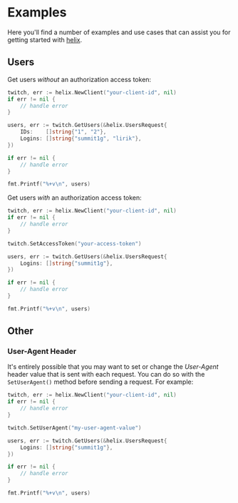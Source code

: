 # Examples

Here you'll find a number of examples and use cases that can assist you for getting started with [helix](https://github.com/nicklaw5/helix).

## Users

Get users *without* an authorization access token:

```go
twitch, err := helix.NewClient("your-client-id", nil)
if err != nil {
    // handle error
}

users, err := twitch.GetUsers(&helix.UsersRequest{
    IDs:    []string{"1", "2"},
    Logins: []string{"summit1g", "lirik"},
})

if err != nil {
    // handle error
}

fmt.Printf("%+v\n", users)
```

Get users *with* an authorization access token:

```go
twitch, err := helix.NewClient("your-client-id", nil)
if err != nil {
    // handle error
}

twitch.SetAccessToken("your-access-token")

users, err := twitch.GetUsers(&helix.UsersRequest{
    Logins: []string{"summit1g"},
})

if err != nil {
    // handle error
}

fmt.Printf("%+v\n", users)
```

## Other

### User-Agent Header

It's entirely possible that you may want to set or change the *User-Agent* header value that is sent with each request. You can do so with the `SetUserAgent()` method before sending a request. For example:

```go
twitch, err := helix.NewClient("your-client-id", nil)
if err != nil {
    // handle error
}

twitch.SetUserAgent("my-user-agent-value")

users, err := twitch.GetUsers(&helix.UsersRequest{
    Logins: []string{"summit1g"},
})

if err != nil {
    // handle error
}

fmt.Printf("%+v\n", users)
```
